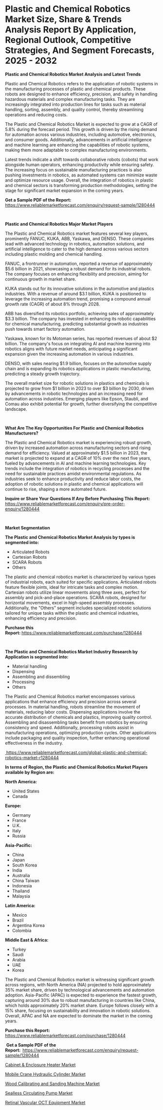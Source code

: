 <p><h1>Plastic and Chemical Robotics Market Size, Share & Trends Analysis Report By Application, Regional Outlook, Competitive Strategies, And Segment Forecasts, 2025 - 2032</h1></p><p><strong>Plastic and Chemical Robotics Market Analysis and Latest Trends</strong></p>
<p><p>Plastic and Chemical Robotics refers to the application of robotic systems in the manufacturing processes of plastic and chemical products. These robots are designed to enhance efficiency, precision, and safety in handling hazardous materials and complex manufacturing tasks. They are increasingly integrated into production lines for tasks such as material handling, sorting, assembly, and quality control, thereby streamlining operations and reducing costs.</p><p>The Plastic and Chemical Robotics Market is expected to grow at a CAGR of 5.8% during the forecast period. This growth is driven by the rising demand for automation across various industries, including automotive, electronics, and consumer goods. Additionally, advancements in artificial intelligence and machine learning are enhancing the capabilities of robotic systems, making them more adaptable to complex manufacturing environments.</p><p>Latest trends indicate a shift towards collaborative robots (cobots) that work alongside human operators, enhancing productivity while ensuring safety. The increasing focus on sustainable manufacturing practices is also pushing investments in robotics, as automated systems can minimize waste and optimize resource usage. Overall, the integration of robotics in plastic and chemical sectors is transforming production methodologies, setting the stage for significant market expansion in the coming years.</p></p>
<p><strong>Get a Sample PDF of the Report:&nbsp;</strong> <a href="https://www.reliablemarketforecast.com/enquiry/request-sample/1280444?utm_campaign=1080&utm_medium=2&utm_source=Github&utm_content=ia&utm_term=24032025&utm_id=plastic-and-chemical-robotics">https://www.reliablemarketforecast.com/enquiry/request-sample/1280444</a></p>
<p>&nbsp;</p>
<p><strong>Plastic and Chemical Robotics Major Market Players</strong></p>
<p><p>The Plastic and Chemical Robotics market features several key players, prominently FANUC, KUKA, ABB, Yaskawa, and DENSO. These companies lead with advanced technology in robotics, automation solutions, and artificial intelligence to cater to the high demand across various sectors including plastic molding and chemical handling.</p><p>FANUC, a frontrunner in automation, reported a revenue of approximately $5.6 billion in 2021, showcasing a robust demand for its industrial robots. The company focuses on enhancing flexibility and precision, aiming for continuous growth in market share.</p><p>KUKA stands out for its innovative solutions in the automotive and plastics industries. With a revenue of around $3.1 billion, KUKA is positioned to leverage the increasing automation trend, promising a compound annual growth rate (CAGR) of about 8% through 2028.</p><p>ABB has diversified its robotics portfolio, achieving sales of approximately $3.3 billion. The company has invested in enhancing its robotic capabilities for chemical manufacturing, predicting substantial growth as industries push towards smart factory automation.</p><p>Yaskawa, known for its Motoman series, has reported revenues of about $2 billion. The company's focus on integrating AI and machine learning into robotics aligns with future market needs, anticipating a significant expansion given the increasing automation in various industries.</p><p>DENSO, with sales nearing $1.9 billion, focuses on the automotive supply chain and is expanding its robotics applications in plastic manufacturing, predicting a steady growth trajectory.</p><p>The overall market size for robotic solutions in plastics and chemicals is projected to grow from $1 billion in 2023 to over $3 billion by 2030, driven by advancements in robotic technologies and an increasing need for automation across industries. Emerging players like Epson, Staubli, and Comau also exhibit potential for growth, further diversifying the competitive landscape.</p></p>
<p>&nbsp;</p>
<p><strong>What Are The Key Opportunities For Plastic and Chemical Robotics Manufacturers?</strong></p>
<p><p>The Plastic and Chemical Robotics market is experiencing robust growth, driven by increased automation across manufacturing sectors and rising demand for efficiency. Valued at approximately $1.5 billion in 2023, the market is projected to expand at a CAGR of 10% over the next five years, fueled by advancements in AI and machine learning technologies. Key trends include the integration of robotics in recycling processes and the need for sustainable practices amidst environmental regulations. As industries seek to enhance productivity and reduce labor costs, the adoption of robotic solutions in plastic and chemical applications will continue to rise, shaping a more automated future.</p></p>
<p><strong>Inquire or Share Your Questions If Any Before Purchasing This Report:</strong> <a href="https://www.reliablemarketforecast.com/enquiry/pre-order-enquiry/1280444?utm_campaign=1080&utm_medium=2&utm_source=Github&utm_content=ia&utm_term=24032025&utm_id=plastic-and-chemical-robotics">https://www.reliablemarketforecast.com/enquiry/pre-order-enquiry/1280444</a></p>
<p>&nbsp;</p>
<p><strong>Market Segmentation</strong></p>
<p><strong>The Plastic and Chemical Robotics Market Analysis by types is segmented into:</strong></p>
<p><ul><li>Articulated Robots</li><li>Cartesian Robots</li><li>SCARA Robots</li><li>Others</li></ul></p>
<p><p>The plastic and chemical robotics market is characterized by various types of industrial robots, each suited for specific applications. Articulated robots feature flexible joints, ideal for intricate tasks and complex motion. Cartesian robots utilize linear movements along three axes, perfect for assembly and pick-and-place operations. SCARA robots, designed for horizontal movements, excel in high-speed assembly processes. Additionally, the "Others" segment includes specialized robotic solutions tailored for unique tasks within the plastic and chemical industries, enhancing efficiency and precision.</p></p>
<p><strong>Purchase this Report:&nbsp;</strong><a href="https://www.reliablemarketforecast.com/purchase/1280444?utm_campaign=1080&utm_medium=2&utm_source=Github&utm_content=ia&utm_term=24032025&utm_id=plastic-and-chemical-robotics">https://www.reliablemarketforecast.com/purchase/1280444</a></p>
<p>&nbsp;</p>
<p><strong>The Plastic and Chemical Robotics Market Industry Research by Application is segmented into:</strong></p>
<p><ul><li>Material handling</li><li>Dispensing</li><li>Assembling and dissembling</li><li>Processing</li><li>Others</li></ul></p>
<p><p>The Plastic and Chemical Robotics market encompasses various applications that enhance efficiency and precision across several processes. In material handling, robots streamline the movement of materials, reducing labor costs. Dispensing applications involve the accurate distribution of chemicals and plastics, improving quality control. Assembling and disassembling tasks benefit from robotics by ensuring consistency and speed. Additionally, processing robots assist in manufacturing operations, optimizing production cycles. Other applications include packaging and quality inspection, further enhancing operational effectiveness in the industry.</p></p>
<p><a href="https://www.reliablemarketforecast.com/global-plastic-and-chemical-robotics-market-r1280444?utm_campaign=1080&utm_medium=2&utm_source=Github&utm_content=ia&utm_term=24032025&utm_id=plastic-and-chemical-robotics">&nbsp;https://www.reliablemarketforecast.com/global-plastic-and-chemical-robotics-market-r1280444</a></p>
<p><strong>In terms of Region, the Plastic and Chemical Robotics Market Players available by Region are:</strong></p>
<p>
    <p> <strong> North America: </strong>
        <ul>
            <li>United States</li>
            <li>Canada</li>
        </ul>
        </p> 
    <p> <strong> Europe: </strong>
        <ul>
            <li>Germany</li>
            <li>France</li>
            <li>U.K.</li>
            <li>Italy</li>
            <li>Russia</li>
        </ul>
        </p> 
    <p> <strong> Asia-Pacific: </strong>
        <ul>
            <li>China</li>
            <li>Japan</li>
            <li>South Korea</li>
            <li>India</li>
            <li>Australia</li>
            <li>China Taiwan</li>
            <li>Indonesia</li>
            <li>Thailand</li>
            <li>Malaysia</li>
        </ul>
        </p> 
    <p> <strong> Latin America: </strong>
        <ul>
            <li>Mexico</li>
            <li>Brazil</li>
            <li>Argentina Korea</li>
            <li>Colombia</li>
        </ul>
        </p> 
    <p> <strong> Middle East & Africa: </strong>
        <ul>
            <li>Turkey</li>
            <li>Saudi</li>
            <li>Arabia</li>
            <li>UAE</li>
            <li>Korea</li>
        </ul>
    </p>
    </p>
<p><p>The Plastic and Chemical Robotics market is witnessing significant growth across regions, with North America (NA) projected to hold approximately 35% market share, driven by technological advancements and automation adoption. Asia-Pacific (APAC) is expected to experience the fastest growth, capturing around 30% due to robust manufacturing in countries like China, which holds approximately 20% market share. Europe follows closely with a 15% share, focusing on sustainability and innovation in robotic solutions. Overall, APAC and NA are expected to dominate the market in the coming years.</p></p>
<p><strong>Purchase this Report: </strong><a href="https://www.reliablemarketforecast.com/purchase/1280444?utm_campaign=1080&utm_medium=2&utm_source=Github&utm_content=ia&utm_term=24032025&utm_id=plastic-and-chemical-robotics">https://www.reliablemarketforecast.com/purchase/1280444</a></p>
<p>&nbsp;<strong>Get a Sample PDF of the Report:&nbsp;&nbsp;</strong><a href="https://www.reliablemarketforecast.com/enquiry/request-sample/1280444?utm_campaign=1080&utm_medium=2&utm_source=Github&utm_content=ia&utm_term=24032025&utm_id=plastic-and-chemical-robotics">https://www.reliablemarketforecast.com/enquiry/request-sample/1280444</a></p>
<p><strong></strong></p>
<p><p><a href="https://github.com/onutsheinz/Market-Research-Report-List-1/blob/main/cabinet-enclosure-heater-market.md?utm_campaign=1080&utm_medium=2&utm_source=Github&utm_content=ia&utm_term=24032025&utm_id=plastic-and-chemical-robotics">Cabinet & Enclosure Heater Market</a></p><p><a href="https://github.com/lazloklitz2e/Market-Research-Report-List-1/blob/main/mobile-crane-hydraulic-cylinder-market.md?utm_campaign=1080&utm_medium=2&utm_source=Github&utm_content=ia&utm_term=24032025&utm_id=plastic-and-chemical-robotics">Mobile Crane Hydraulic Cylinder Market</a></p><p><a href="https://github.com/rueffmuoloqw/Market-Research-Report-List-1/blob/main/wood-calibrating-and-sanding-machine-market.md?utm_campaign=1080&utm_medium=2&utm_source=Github&utm_content=ia&utm_term=24032025&utm_id=plastic-and-chemical-robotics">Wood Calibrating and Sanding Machine Market</a></p><p><a href="https://github.com/atawanyeze/Market-Research-Report-List-1/blob/main/sealless-circulating-pump-market.md?utm_campaign=1080&utm_medium=2&utm_source=Github&utm_content=ia&utm_term=24032025&utm_id=plastic-and-chemical-robotics">Sealless Circulating Pump Market</a></p><p><a href="https://github.com/saqafidrahea/Market-Research-Report-List-1/blob/main/retinal-vascular-oct-equipment-market.md?utm_campaign=1080&utm_medium=2&utm_source=Github&utm_content=ia&utm_term=24032025&utm_id=plastic-and-chemical-robotics">Retinal Vascular OCT Equipment Market</a></p></p>